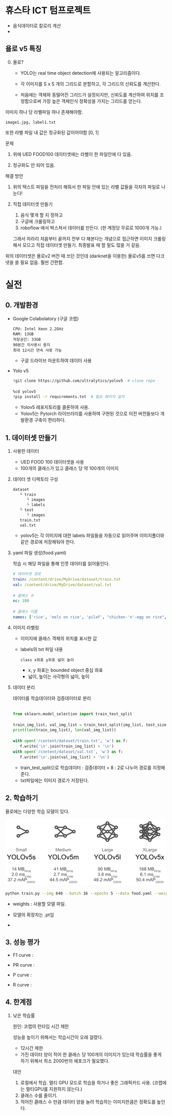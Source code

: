# 휴스타 ICT 텀프로젝트

- 음식데이터로 칼로리 계산
- 
## 욜로 v5 특징

0. 욜로?

   - YOLO는 real time object detection에 사용되는 알고리즘이다.

   - 각 이미지를 S x S 개의 그리드로 분할하고, 각 그리드의 신뢰도를 계산한다.

   - 처음에는 객체와 동떨어진 그리드가 설정되지만, 신뢰도를 계산하여 위치를 조정함으로써 가장 높은 객체인식 정확성을 가지는 그리드를 얻는다.

이미지 하나 당 라벨파일 하나 존재해야함.
```
image1.jpg, label1.txt
```

또한 라벨 파일 내 값은 정규화된 값이어야함 [0, 1]

문제

1. 위에 UED FOOD100 데이터셋에는 라벨이 한 파일안에 다 있음. 

2. 정규화도 안 되어 있음.

해결 방안
1. 위의 텍스트 파일을 전처리 해줘서 한 파일 안에 있는 라벨 값들을 각자의 파일로 나눈다!
2. 직접 데이터셋 만들기
   1. 음식 몇개 할 지 정하고
   2. 구글에 크롤링하고
   3. roboflow 에서 박스쳐서 데이터를 만든다. (한 계정당 무료로 1000개 가능.) 
   
   그래서 차라리 처음부터 끝까지 전부 다 해본다는 개념으로 접근하면 이미지 크롤링해서 모으고 직접 데이터셋 만들기. 최종발표 때 할 말도 많을 거 같음.
   

위의 데이터셋은 욜로v2 버전 때 쓰던 것인데 (darknet을 이용한) 욜로v5를 쓰면 다크넷을 쓸 필요 없음. 훨씬 간편함.




# 실전

## 0. 개발환경

- Google Colabolatory (구글 코랩)
   ```
   CPU: Intel Xeon 2.2GHz
   RAM: 13GB
   저장공간: 33GB
   90분간 미사용시 중지
   최대 12시간 연속 사용 가능
   ```
   - 구글 드라이브 마운트하여 데이터 사용


- Yolo v5

   ```sh
   !git clone https://github.com/ultralytics/yolov5  # clone repo

   %cd yolov5
   !pip install -r requirements.txt  # 필요 패키지 설치
   ```
   - Yolov5 레포지토리를 클론하여 사용.
   - Yolov5는 Pytorch 라이브러리를 사용하여 구현된 것으로 이전 버전들보다 개발환경 구축이 편리하다.



## 1. 데이터셋 만들기

1. 사용한 데이터
   
   - UED FOOD 100 데이터셋을 사용
   - 100개의 클래스가 있고 클래스 당 약 100개의 이미지

2. 데이터 셋 디렉토리 구성
   ```
   dataset
      └ train
         └ images
         └ labels
      └ test
         └ images
      train.txt
      val.txt
   ```
   - yolov5는 각 이미지에 대한 labels 파일들을 자동으로 읽어주며 이미지폴더와 같은 경로에 저장해둬야 한다.

3. yaml 파일 생성(food.yaml)

   학습 시 해당 파일을 통해 인풋 데이터를 읽어들인다.

   ```yaml
   # 데이터셋 경로
   train: /content/drive/MyDrive/dataset/train.txt
   val: /content/drive/MyDrive/dataset/val.txt

   # 클래스 수
   nc: 100

   # 클래스 이름
   names: ['rice', 'eels on rice', 'pilaf', "chicken-'n'-egg on rice", ... , 'mixed rice', 'goya chanpuru']
   ```

4. 이미지 라벨링

   - 이미지에 클래스 객체의 위치를 표시한 값

   - labels의 txt 파일 내용
      ```
      class x좌표 y좌표 넓이 높이
      ```
      - x, y 좌표는 bounded object 중심 좌표
      - 넓이, 높이는 사각형의 넓이, 높이

5. 데이터 분리

   데이터를 학습데이터와 검증데이터로 분리

   ```py

   from sklearn.model_selection import train_test_split

   train_img_list, val_img_list = train_test_split(img_list, test_size=0.2, random_state=2000)
   print(len(train_img_list), len(val_img_list))
   
   with open('/content/dataset/train.txt', 'w') as f:
      f.write('\n'.join(train_img_list) + '\n')
   with open('/content/dataset/val.txt', 'w') as f:
      f.write('\n'.join(val_img_list) + '\n')
   ```

   - train_test_split으로 학습데이터 : 검증데이터 = 8 : 2로 나누어 경로를 지정해준다.
   - txt파일에는 이미지 경로가 저장된다.


## 2. 학습하기

욜로에는 다양한 학습 모델이 있다.

![models](./images/model_comparison.png)

```sh
python train.py --img 640 --batch 16 --epochs 5 --data food.yaml --weights yolov5s.pt
```

- weights : 사용할 모델 파일.
- 모델의 확장자는 .pt임

- 


## 3. 성능 평가

- F1 curve : 

- PR curve : 

- P curve : 

- R curve : 


## 4. 한계점

1. 낮은 학습률

   원인: 코랩의 런타임 시간 제한

   성능을 높이기 위해서는 학습시간이 오래 걸렸다.

   - 12시간 제한
   - 가진 데이터 양이 적어 한 클래스 당 100개의 이미지가 있는데 학습률을 좋게 하기 위해서 최소 2000번의 에포크가 필요했다.


   대안
   
   1. 로컬에서 학습. 멀티 GPU 모드로 학습을 하거나 좋은 그래픽카드 사용. (코랩에는 멀티GPU를 지원하지 않는다.)
   2. 클래스 수를 줄이기.
   3. 적어진 클래스 수 만큼 데이터 양을 늘려 학습하는 이미지만큼은 정확도를 높인다.
   
